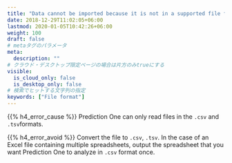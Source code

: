 ```yaml
---
title: "Data cannot be imported because it is not in a supported file format."
date: 2018-12-29T11:02:05+06:00
lastmod: 2020-01-05T10:42:26+06:00
weight: 100
draft: false
# metaタグのパラメータ
meta:
  description: ""
# クラウド・デスクトップ限定ページの場合は片方のみtrueにする
visible:
  is_cloud_only: false
  is_desktop_only: false
# 検索でヒットする文字列の指定
keywords: ["File format"]
---
```


{{% h4_error_cause %}}
Prediction One can only read files in the `.csv` and `.tsv`formats.

{{% h4_error_avoid %}}
Convert the file to  `.csv`, `.tsv`.
In the case of an Excel file containing multiple spreadsheets, output the spreadsheet that you want Prediction One to analyze in `.csv` format once.
